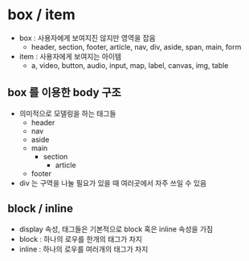# box / item
- box : 사용자에게 보여지진 않지만 영역을 잡음
    - header, section, footer, article, nav, div, aside, span, main, form
- item : 사용자에게 보여지는 아이템
    - a, video, button, audio, input, map, label, canvas, img, table

## box 를 이용한 body 구조
- 의미적으로 모델링을 하는 태그들
    - header
    - nav
    - aside
    - main
        - section
            - article
    - footer
- div 는 구역을 나눌 필요가 있을 때 여러곳에서 자주 쓰일 수 있음

## block / inline
- display 속성, 태그들은 기본적으로 block 혹은 inline 속성을 가짐
- block : 하나의 로우를 한개의 태그가 차지
- inline : 하나의 로우를 여러개의 태그가 차지